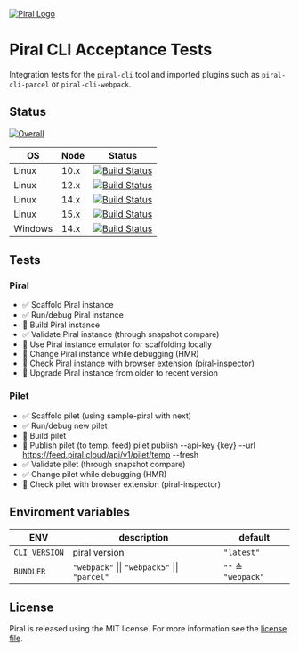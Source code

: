 [![Piral Logo](https://github.com/smapiot/piral/raw/master/docs/assets/logo.png)](https://piral.io)

# Piral CLI Acceptance Tests

Integration tests for the `piral-cli` tool and imported plugins such as `piral-cli-parcel` or `piral-cli-webpack`.

## Status

[![Overall](https://smapiot.visualstudio.com/piral-pipelines/_apis/build/status/smapiot.piral-cli-integration-tests?branchName=master)](https://smapiot.visualstudio.com/piral-pipelines/_build/latest?definitionId=46&branchName=master)

| OS      | Node | Status                                                                                                                                                                                                                                                                                         |
| ------- | ---- | ---------------------------------------------------------------------------------------------------------------------------------------------------------------------------------------------------------------------------------------------------------------------------------------------- |
| Linux   | 10.x | [![Build Status](https://smapiot.visualstudio.com/piral-pipelines/_apis/build/status/smapiot.piral-cli-integration-tests?branchName=master&jobName=Job&configuration=Job%20linux_node_10)](https://smapiot.visualstudio.com/piral-pipelines/_build/latest?definitionId=46&branchName=master)   |
| Linux   | 12.x | [![Build Status](https://smapiot.visualstudio.com/piral-pipelines/_apis/build/status/smapiot.piral-cli-integration-tests?branchName=master&jobName=Job&configuration=Job%20linux_node_12)](https://smapiot.visualstudio.com/piral-pipelines/_build/latest?definitionId=46&branchName=master)   |
| Linux   | 14.x | [![Build Status](https://smapiot.visualstudio.com/piral-pipelines/_apis/build/status/smapiot.piral-cli-integration-tests?branchName=master&jobName=Job&configuration=Job%20linux_node_14)](https://smapiot.visualstudio.com/piral-pipelines/_build/latest?definitionId=46&branchName=master)   |
| Linux   | 15.x | [![Build Status](https://smapiot.visualstudio.com/piral-pipelines/_apis/build/status/smapiot.piral-cli-integration-tests?branchName=master&jobName=Job&configuration=Job%20linux_node_15)](https://smapiot.visualstudio.com/piral-pipelines/_build/latest?definitionId=46&branchName=master)   |
| Windows | 14.x | [![Build Status](https://smapiot.visualstudio.com/piral-pipelines/_apis/build/status/smapiot.piral-cli-integration-tests?branchName=master&jobName=Job&configuration=Job%20windows_node_14)](https://smapiot.visualstudio.com/piral-pipelines/_build/latest?definitionId=46&branchName=master) |

## Tests

### Piral

-   ✅ Scaffold Piral instance
-   ✅ Run/debug Piral instance
-   🔲 Build Piral instance
-   ✅ Validate Piral instance (through snapshot compare)
-   🔲 Use Piral instance emulator for scaffolding locally
-   🔲 Change Piral instance while debugging (HMR)
-   🔲 Check Piral instance with browser extension (piral-inspector)
-   🔲 Upgrade Piral instance from older to recent version

### Pilet

-   ✅ Scaffold pilet (using sample-piral with next)
-   ✅ Run/debug new pilet
-   🔲 Build pilet
-   🔲 Publish pilet (to temp. feed) pilet publish --api-key {key} --url https://feed.piral.cloud/api/v1/pilet/temp --fresh
-   ✅ Validate pilet (through snapshot compare)
-   ✅ Change pilet while debugging (HMR)
-   🔲 Check pilet with browser extension (piral-inspector)

## Enviroment variables

| ENV           | description                                   | default            |
| ------------- | --------------------------------------------- | ------------------ |
| `CLI_VERSION` | piral version                                 | `"latest"`         |
| `BUNDLER`     | `"webpack"` \|\| `"webpack5"` \|\| `"parcel"` | `""` ≙ `"webpack"` |

## License

Piral is released using the MIT license. For more information see the [license file](./LICENSE).
